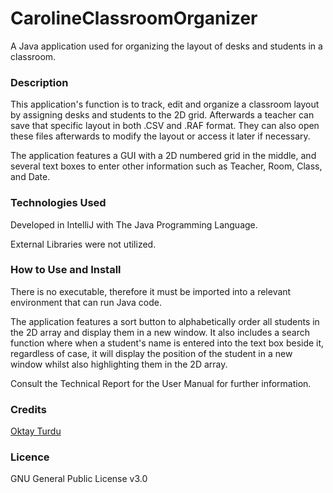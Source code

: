 # CarolineClassroomOrganizer
A Java application used for organizing the layout of desks and students in a classroom.

### Description

This application's function is to track, edit and organize a classroom layout by assigning desks and students to the 2D grid. Afterwards a teacher can save that specific layout in both .CSV and .RAF format. They can also open these files afterwards to modify the layout or access it later if necessary.

The application features a GUI with a 2D numbered grid in the middle, and several text boxes to enter other information such as Teacher, Room, Class, and Date.

### Technologies Used

Developed in IntelliJ with The Java Programming Language.

External Libraries were not utilized.

### How to Use and Install

There is no executable, therefore it must be imported into a relevant environment that
can run Java code.

The application features a sort button to alphabetically order all students in the 2D array and display them in a new window. It also includes a search function where when a student's name is entered into the text box beside it, regardless of case, it will display the position of the student in a new window whilst also highlighting them in the 2D array.

Consult the Technical Report for the User Manual for further information.

### Credits

<a href="https://www.linkedin.com/in/oktay-turdu/">Oktay Turdu</a>

### Licence

GNU General Public License v3.0

